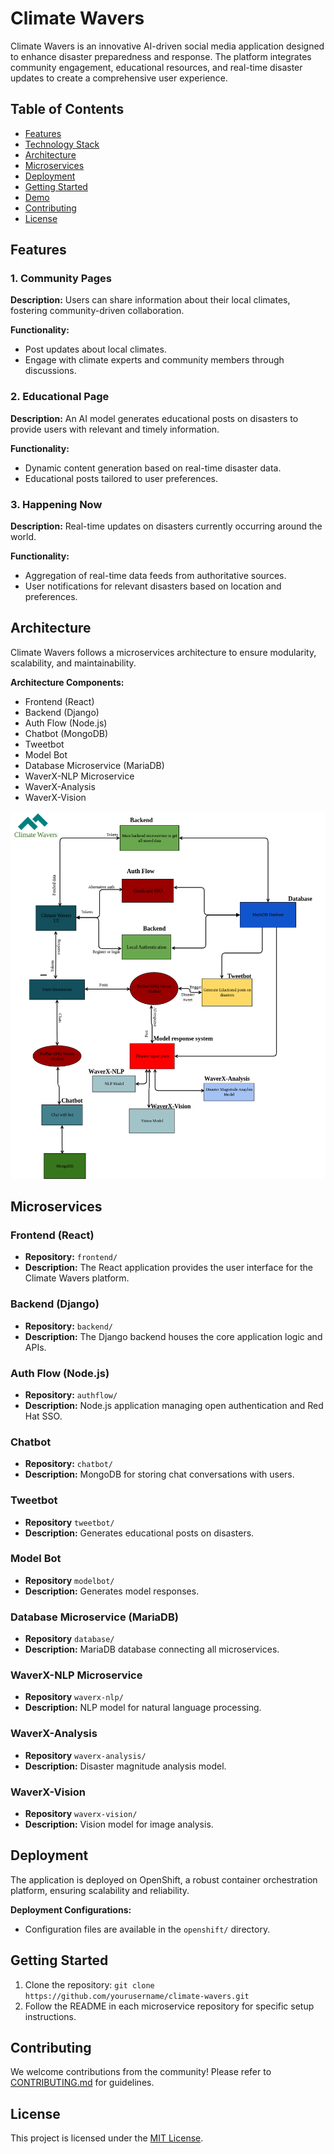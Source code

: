 # Climate Wavers

Climate Wavers is an innovative AI-driven social media application designed to enhance disaster preparedness and response. The platform integrates community engagement, educational resources, and real-time disaster updates to create a comprehensive user experience.

## Table of Contents
- [Features](#features)
- [Technology Stack](#technology-stack)
- [Architecture](#architecture)
- [Microservices](#microservices)
- [Deployment](#deployment)
- [Getting Started](#getting-started)
- [Demo](#demo)
- [Contributing](#contributing)
- [License](#license)

## Features

### 1. Community Pages

**Description:** Users can share information about their local climates, fostering community-driven collaboration.

**Functionality:**
- Post updates about local climates.
- Engage with climate experts and community members through discussions.

### 2. Educational Page

**Description:** An AI model generates educational posts on disasters to provide users with relevant and timely information.

**Functionality:**
- Dynamic content generation based on real-time disaster data.
- Educational posts tailored to user preferences.

### 3. Happening Now

**Description:** Real-time updates on disasters currently occurring around the world.

**Functionality:**
- Aggregation of real-time data feeds from authoritative sources.
- User notifications for relevant disasters based on location and preferences.

## Architecture

Climate Wavers follows a microservices architecture to ensure modularity, scalability, and maintainability.

**Architecture Components:**
- Frontend (React)
- Backend (Django)
- Auth Flow (Node.js)
- Chatbot (MongoDB)
- Tweetbot
- Model Bot
- Database Microservice (MariaDB)
- WaverX-NLP Microservice
- WaverX-Analysis
- WaverX-Vision

![Architecture Diagram](climate_wavers.drawio.png)

## Microservices

### Frontend (React)

- **Repository:** `frontend/`
- **Description:** The React application provides the user interface for the Climate Wavers platform.

### Backend (Django)

- **Repository:** `backend/`
- **Description:** The Django backend houses the core application logic and APIs.

### Auth Flow (Node.js)

- **Repository:** `authflow/`
- **Description:** Node.js application managing open authentication and Red Hat SSO.

### Chatbot

- **Repository:** `chatbot/`
- **Description:** MongoDB for storing chat conversations with users.

### Tweetbot

- **Repository** `tweetbot/`
- **Description:** Generates educational posts on disasters.

### Model Bot

- **Repository** `modelbot/`
- **Description:** Generates model responses.

### Database Microservice (MariaDB)

- **Repository** `database/`
- **Description:** MariaDB database connecting all microservices.

### WaverX-NLP Microservice

- **Repository** `waverx-nlp/`
- **Description:** NLP model for natural language processing.

### WaverX-Analysis

- **Repository** `waverx-analysis/`
- **Description:** Disaster magnitude analysis model.

### WaverX-Vision

- **Repository** `waverx-vision/`
- **Description:** Vision model for image analysis.

## Deployment

The application is deployed on OpenShift, a robust container orchestration platform, ensuring scalability and reliability.

**Deployment Configurations:**
- Configuration files are available in the `openshift/` directory.

## Getting Started

1. Clone the repository: `git clone https://github.com/yourusername/climate-wavers.git`
2. Follow the README in each microservice repository for specific setup instructions.

## Contributing

We welcome contributions from the community! Please refer to [CONTRIBUTING.md](CONTRIBUTING.md) for guidelines.

## License

This project is licensed under the [MIT License](LICENSE).

